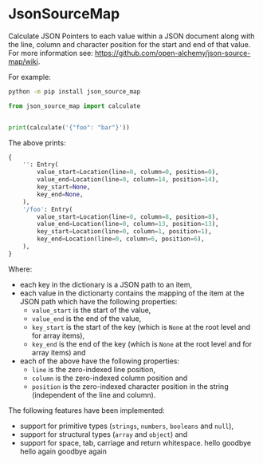 # JsonSourceMap

Calculate JSON Pointers to each value within a JSON document along with the
line, column and character position for the start and end of that value. For
more information see: <https://github.com/open-alchemy/json-source-map/wiki>.

For example:

```bash
python -m pip install json_source_map
```

```Python
from json_source_map import calculate


print(calculate('{"foo": "bar"}'))
```

The above prints:

```Python
{
    '': Entry(
        value_start=Location(line=0, column=0, position=0),
        value_end=Location(line=0, column=14, position=14),
        key_start=None,
        key_end=None,
    ),
    '/foo': Entry(
        value_start=Location(line=0, column=8, position=8),
        value_end=Location(line=0, column=13, position=13),
        key_start=Location(line=0, column=1, position=1),
        key_end=Location(line=0, column=6, position=6),
    ),
}
```

Where:

- each key in the dictionary is a JSON path to an item,
- each value in the dictionarty contains the mapping of the item at the JSON
  path which have the following properties:
  - `value_start` is the start of the value,
  - `value_end` is the end of the value,
  - `key_start` is the start of the key (which is `None` at the root level and
    for array items),
  - `key_end` is the end of the key (which is `None` at the root level and for
    array items) and
- each of the above have the following properties:
  - `line` is the zero-indexed line position,
  - `column` is the zero-indexed column position and
  - `position` is the zero-indexed character position in the string
    (independent of the line and column).

The following features have been implemented:

- support for primitive types (`strings`, `numbers`, `booleans` and `null`),
- support for structural types (`array` and `object`) and
- support for space, tab, carriage and return whitespace.
hello
goodbye
hello again
goodbye again
